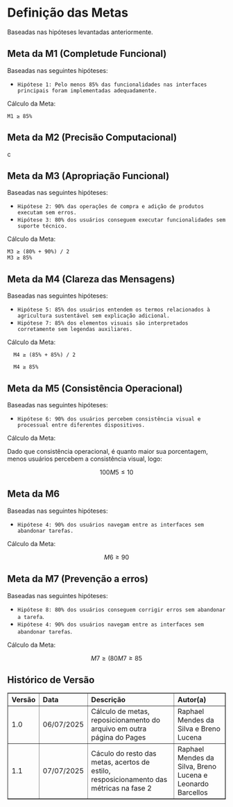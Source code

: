 # Definição das Metas
Baseadas nas hipóteses levantadas anteriormente.

## Meta da M1 (Completude Funcional)

Baseadas nas seguintes hipóteses:

- `Hipótese 1: Pelo menos 85% das funcionalidades nas interfaces principais foram implementadas adequadamente.`

Cálculo da Meta:

```
M1 ≥ 85%
```
## Meta da M2 (Precisão Computacional)

c

## Meta da M3 (Apropriação Funcional)

Baseadas nas seguintes hipóteses:

- `Hipótese 2: 90% das operações de compra e adição de produtos executam sem erros.`
- `Hipótese 3: 80% dos usuários conseguem executar funcionalidades sem suporte técnico.`

Cálculo da Meta:

```
M3 ≥ (80% + 90%) / 2
M3 ≥ 85%
```

## Meta da M4 (Clareza das Mensagens)

Baseadas nas seguintes hipóteses:

- `Hipótese 5: 85% dos usuários entendem os termos relacionados à agricultura sustentável sem explicação adicional.`
- `Hipótese 7: 85% dos elementos visuais são interpretados corretamente sem legendas auxiliares.`

Cálculo da Meta:

```
  M4 ≥ (85% + 85%) / 2

  M4 ≥ 85%
```

## Meta da M5 (Consistência Operacional)

Baseadas nas seguintes hipóteses:

- `Hipótese 6: 90% dos usuários percebem consistência visual e processual entre diferentes dispositivos.`

Cálculo da Meta:

Dado que consistência operacional, é quanto maior sua porcentagem, menos usuários percebem a consistência visual, logo: 

```math
  100% - M5 ≥ 90%

  M5 ≤ 10%
```

## Meta da M6

Baseadas nas seguintes hipóteses:

- `Hipótese 4: 90% dos usuários navegam entre as interfaces sem abandonar tarefas.`

Cálculo da Meta:

```math
M6 ≥ 90%
```

## Meta da M7 (Prevenção a erros)

Baseadas nas seguintes hipóteses:

- `Hipótese 8: 80% dos usuários conseguem corrigir erros sem abandonar a tarefa`.
- `Hipótese 4: 90% dos usuários navegam entre as interfaces sem abandonar tarefas`.

Cálculo da Meta:

```math
  M7 ≥ (80% + 90%) / 2

  M7 ≥ 85%
```

## Histórico de Versão

<table border="1" style="width:100%; border-collapse: collapse; text-align: left;">
  <thead>
    <tr>
      <th>Versão</th>
      <th>Data</th>
      <th>Descrição</th>
      <th>Autor(a)</th>
    </tr>
  </thead>
  <tbody>
    <tr>
      <td>1.0</td>
      <td>06/07/2025</td>
      <td>Cálculo de metas, reposicionamento do arquivo em outra página do Pages</td>
      <td>Raphael Mendes da Silva e Breno Lucena </td>
    </tr>
     <tr>
      <td>1.1</td>
      <td>07/07/2025</td>
      <td>Cáculo do resto das metas, acertos de estilo, resposicionamento das métricas na fase 2</td>
      <td>Raphael Mendes da Silva, Breno Lucena e Leonardo Barcellos</td>
    </tr>
  </tbody>
</table>